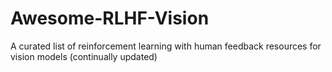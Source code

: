 # Awesome-RLHF-Vision
A curated list of reinforcement learning with human feedback resources for vision models (continually updated)

